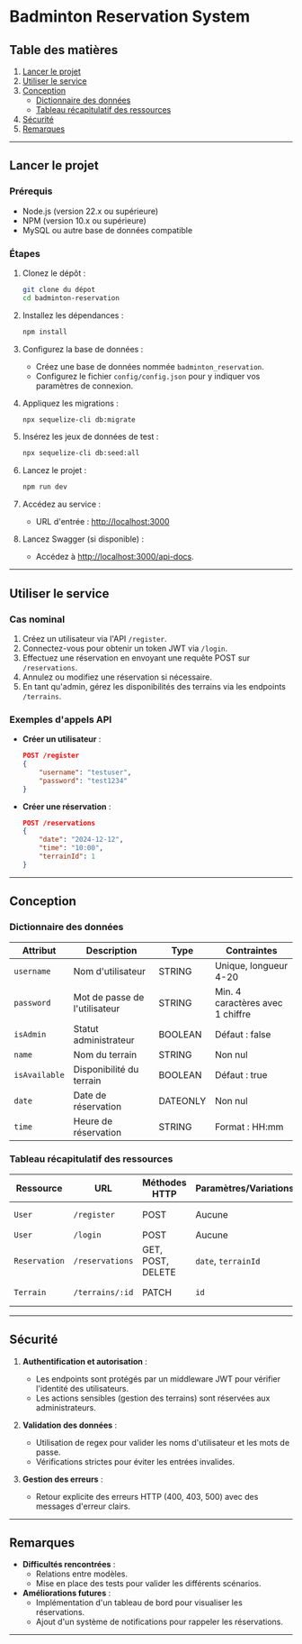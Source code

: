  # Badminton Reservation System

## Table des matières
1. [Lancer le projet](#lancer-le-projet)
2. [Utiliser le service](#utiliser-le-service)
3. [Conception](#conception)
   - [Dictionnaire des données](#dictionnaire-des-données)
   - [Tableau récapitulatif des ressources](#tableau-récapitulatif-des-ressources)
4. [Sécurité](#sécurité)
5. [Remarques](#remarques)

---

## Lancer le projet

### Prérequis
- Node.js (version 22.x ou supérieure)
- NPM (version 10.x ou supérieure)
- MySQL ou autre base de données compatible

### Étapes
1. Clonez le dépôt :
   ```bash
   git clone du dépot
   cd badminton-reservation
   ```

2. Installez les dépendances :
   ```bash
   npm install
   ```

3. Configurez la base de données :
   - Créez une base de données nommée `badminton_reservation`.
   - Configurez le fichier `config/config.json` pour y indiquer vos paramètres de connexion.

4. Appliquez les migrations :
   ```bash
   npx sequelize-cli db:migrate
   ```

5. Insérez les jeux de données de test :
   ```bash
   npx sequelize-cli db:seed:all
   ```

6. Lancez le projet :
   ```bash
   npm run dev
   ```

7. Accédez au service :
   - URL d'entrée : [http://localhost:3000](http://localhost:3000)

8. Lancez Swagger (si disponible) :
   - Accédez à [http://localhost:3000/api-docs](http://localhost:3000/api-docs).

---

## Utiliser le service

### Cas nominal
1. Créez un utilisateur via l'API `/register`.
2. Connectez-vous pour obtenir un token JWT via `/login`.
3. Effectuez une réservation en envoyant une requête POST sur `/reservations`.
4. Annulez ou modifiez une réservation si nécessaire.
5. En tant qu'admin, gérez les disponibilités des terrains via les endpoints `/terrains`.

### Exemples d'appels API
- **Créer un utilisateur** :
   ```json
   POST /register
   {
       "username": "testuser",
       "password": "test1234"
   }
   ```
- **Créer une réservation** :
   ```json
   POST /reservations
   {
       "date": "2024-12-12",
       "time": "10:00",
       "terrainId": 1
   }
   ```

---

## Conception

### Dictionnaire des données
| Attribut       | Description                           | Type           | Contraintes                   |
|----------------|---------------------------------------|----------------|-------------------------------|
| `username`     | Nom d'utilisateur                    | STRING         | Unique, longueur 4-20        |
| `password`     | Mot de passe de l'utilisateur        | STRING         | Min. 4 caractères avec 1 chiffre |
| `isAdmin`      | Statut administrateur                | BOOLEAN        | Défaut : false               |
| `name`         | Nom du terrain                       | STRING         | Non nul                      |
| `isAvailable`  | Disponibilité du terrain             | BOOLEAN        | Défaut : true                |
| `date`         | Date de réservation                  | DATEONLY       | Non nul                      |
| `time`         | Heure de réservation                 | STRING         | Format : HH:mm               |

### Tableau récapitulatif des ressources
| Ressource    | URL                     | Méthodes HTTP  | Paramètres/Variations      | Commentaires                  |
|--------------|-------------------------|----------------|----------------------------|-------------------------------|
| `User`       | `/register`        | POST           | Aucune                     | Création d'un utilisateur     |
| `User`       | `/login`           | POST           | Aucune                     | Authentification              |
| `Reservation`| `/reservations`    | GET, POST, DELETE | `date`, `terrainId`      | Gestion des réservations      |
| `Terrain`    | `/terrains/:id`    | PATCH          | `id`                       | Modifier la disponibilité     |

---

## Sécurité
1. **Authentification et autorisation** :
   - Les endpoints sont protégés par un middleware JWT pour vérifier l'identité des utilisateurs.
   - Les actions sensibles (gestion des terrains) sont réservées aux administrateurs.

2. **Validation des données** :
   - Utilisation de regex pour valider les noms d'utilisateur et les mots de passe.
   - Vérifications strictes pour éviter les entrées invalides.

3. **Gestion des erreurs** :
   - Retour explicite des erreurs HTTP (400, 403, 500) avec des messages d'erreur clairs.

---

## Remarques
- **Difficultés rencontrées** :
   - Relations entre modèles.
   - Mise en place des tests pour valider les différents scénarios.
- **Améliorations futures** :
   - Implémentation d'un tableau de bord pour visualiser les réservations.
   - Ajout d'un système de notifications pour rappeler les réservations.

---

